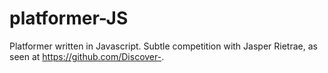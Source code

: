 platformer-JS
=============
Platformer written in Javascript. Subtle competition with Jasper Rietrae, as seen at https://github.com/Discover-.
